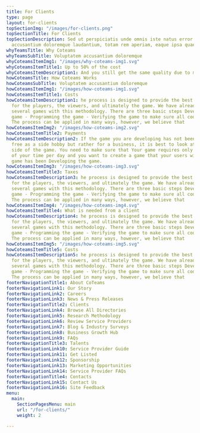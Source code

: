 ```yaml
---
title: For Clients
type: page
layout: for-clients
topSectionImg: "/images/for-clients.png"
topSectionTitle: For Clients
topSectionDescription: Sed ut perspiciatis unde omnis iste natus error sit voluptatem
  accusantium doloremque laudantium, totam rem aperiam, eaque ipsa quae
whyTeamsTitle: Why Coteams
whyTeamsSubTitle: Voluptatem accusantium doloremque
whyCoteamsItemImg1: "/images/why-coteams-img1.svg"
whyCoteamsItemTitle1: Up to 50% of the cost
whyCoteamsItemDescription1: And you still get the same quality due to minimized overheads.
howCoteamsTitle: How Coteams Works
howCoteamsSubTitle: Voluptatem accusantium doloremque
howCoteamsItemImg1: "/images/how-coteams-img1.svg"
howCoteamsItemTitle1: Costs
howCoteamsItemDescription1: he process is designed to provide the best experience
  for the players, the viewers, and ultimately the game. We have already developed
  several games with this methodology. There are three basic steps Developing the
  game - Programming the game - Verifying the game to make sure all code is working.
  The process can be applied in many ways, however, we believe that
howCoteamsItemImg2: "/images/how-coteams-img2.svg"
howCoteamsItemTitle2: Payments
howCoteamsItemDescription2: If the game you are developing has not been created for
  free as a side hobby but rather for a business, it is best to look at the business
  side of the game. You need to make sure that Your game requires only 30 – 60 minutes
  of your time per day and you want to create a game that your users will love. Your
  game has been Developing the game.
howCoteamsItemImg3: "/images/how-coteams-img3.svg"
howCoteamsItemTitle3: Taxes
howCoteamsItemDescription3: he process is designed to provide the best experience
  for the players, the viewers, and ultimately the game. We have already developed
  several games with this methodology. There are three basic steps Developing the
  game - Programming the game - Verifying the game to make sure all code is working.
  The process can be applied in many ways, however, we believe that
howCoteamsItemImg4: "/images/how-coteams-img4.svg"
howCoteamsItemTitle4: What is needed from a client
howCoteamsItemDescription4: he process is designed to provide the best experience
  for the players, the viewers, and ultimately the game. We have already developed
  several games with this methodology. There are three basic steps Developing the
  game - Programming the game - Verifying the game to make sure all code is working.
  The process can be applied in many ways, however, we believe that
howCoteamsItemImg5: "/images/how-coteams-img5.svg"
howCoteamsItemTitle5: Costs
howCoteamsItemDescription5: he process is designed to provide the best experience
  for the players, the viewers, and ultimately the game. We have already developed
  several games with this methodology. There are three basic steps Developing the
  game - Programming the game - Verifying the game to make sure all code is working.
  The process can be applied in many ways, however, we believe that
footerNavigationTitle1: About CoTeams
footerNavigationLink1: Our Story
footerNavigationLink2: Careers
footerNavigationLink3: News & Press Releases
footerNavigationTitle2: Clients
footerNavigationLink4: Browse All Directories
footerNavigationLink5: Research Methodology
footerNavigationLink6: Review Service Providers
footerNavigationLink7: Blog & Industry Surveys
footerNavigationLink8: Business Growth Hub
footerNavigationLink9: FAQs
footerNavigationTitle3: Talents
footerNavigationLink10: Service Provider Guide
footerNavigationLink11: Get Listed
footerNavigationLink12: Sponsorship
footerNavigationLink13: Marketing Opportunities
footerNavigationLink14: Service Provider FAQs
footerNavigationTitle4: Contacts
footerNavigationLink15: Contact Us
footerNavigationLink16: Site Feedback
menu:
  main:
    SectionPagesMenu: main
    url: "/for-clients/"
    weight: 2

---
```

